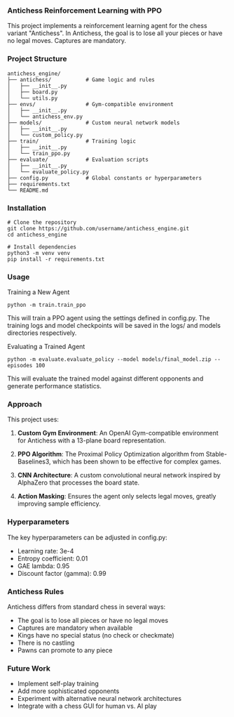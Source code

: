 ### Antichess Reinforcement Learning with PPO
This project implements a reinforcement learning agent for the chess variant "Antichess". In Antichess, the goal is to lose all your pieces or have no legal moves. Captures are mandatory.

### Project Structure
```
antichess_engine/
├── antichess/           # Game logic and rules
│   ├── __init__.py
│   ├── board.py
│   └── utils.py
├── envs/                # Gym-compatible environment
│   ├── __init__.py
│   └── antichess_env.py
├── models/              # Custom neural network models
│   ├── __init__.py
│   └── custom_policy.py
├── train/               # Training logic
│   ├── __init__.py
│   └── train_ppo.py
├── evaluate/            # Evaluation scripts
│   ├── __init__.py
│   └── evaluate_policy.py
├── config.py            # Global constants or hyperparameters
├── requirements.txt
└── README.md
```
### Installation
```python3
# Clone the repository
git clone https://github.com/username/antichess_engine.git
cd antichess_engine

# Install dependencies
python3 -m venv venv
pip install -r requirements.txt
```

### Usage
Training a New Agent

```python3
python -m train.train_ppo
```

This will train a PPO agent using the settings defined in config.py. The training logs and model checkpoints will be saved in the logs/ and models directories respectively.

Evaluating a Trained Agent

```python3
python -m evaluate.evaluate_policy --model models/final_model.zip --episodes 100
```

This will evaluate the trained model against different opponents and generate performance statistics.

### Approach
This project uses:

1. **Custom Gym Environment**: An OpenAI Gym-compatible environment for Antichess with a 13-plane board representation.

2. **PPO Algorithm**: The Proximal Policy Optimization algorithm from Stable-Baselines3, which has been shown to be effective for complex games.

3. **CNN Architecture**: A custom convolutional neural network inspired by AlphaZero that processes the board state.

4. **Action Masking**: Ensures the agent only selects legal moves, greatly improving sample efficiency.

### Hyperparameters
The key hyperparameters can be adjusted in config.py:

- Learning rate: 3e-4
- Entropy coefficient: 0.01
- GAE lambda: 0.95
- Discount factor (gamma): 0.99

### Antichess Rules
Antichess differs from standard chess in several ways:

- The goal is to lose all pieces or have no legal moves
- Captures are mandatory when available
- Kings have no special status (no check or checkmate)
- There is no castling
- Pawns can promote to any piece

### Future Work
- Implement self-play training
- Add more sophisticated opponents
- Experiment with alternative neural network architectures
- Integrate with a chess GUI for human vs. AI play